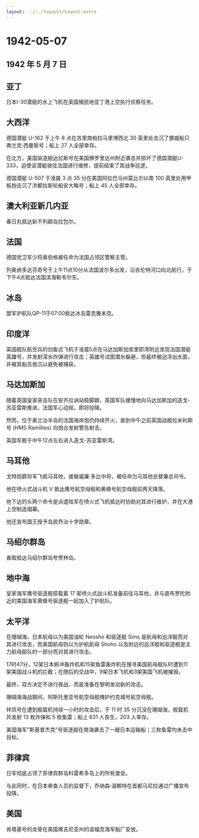 ```yaml
---
layout: ../../layouts/Layout.astro
---
```


# 1942-05-07

## 1942 年 5 月 7 日

## 亚丁

日本I-30潜艇的水上飞机在英国殖民地亚丁港上空执行侦察任务。

## 大西洋

德国潜艇 U-162 于上午 8 点在苏里南帕拉马里博西北 30
英里处击沉了挪威船只弗兰克·西曼斯号；船上 27 人全部幸存。

在北方，美国驱逐舰达拉斯号在美国佛罗里达州附近袭击并损坏了德国潜艇U-333，迫使该潜艇驶往法国进行维修，提前结束了其战争巡逻。

德国潜艇 U-507 于凌晨 3 点 35 分在美国阿拉巴马州莫比尔以南 100
英里处用甲板炮击沉了洪都拉斯轮船安大略号；船上 45 人全部幸存。

## 澳大利亚新几内亚

春日丸抵达新不列颠岛拉包尔。

## 法国

德国党卫军少将奥伯格被任命为法国占领区警察主管。

列奥纳多达芬奇号于上午11点10分从法国波尔多出发，沿吉伦特河口向北航行，于下午4点抵达法国滨海勒韦尔东。

## 冰岛

盟军护航队QP-11于07:00抵达冰岛雷克雅未克。

## 印度洋

英国舰队航空兵的剑鱼式飞机于凌晨5点在马达加斯加库里耶湾附近发现法国潜艇英雄号，并发射深水炸弹进行攻击；英雄号试图潜水躲避，但最终被迫浮出水面，并被其船员凿沉以避免被捕获。

## 马达加斯加

随着英国皇家突击队在安齐拉讷站稳脚跟，英国军队缓慢地向马达加斯加的迭戈-苏亚雷斯推进，法国军心动摇，即将投降。

然而，位于奥兰治半岛的法国海岸炮仍持续开火，直到中午之前英国战舰拉米利斯号
(HMS Ramillies) 向炮台发射警告射击。

英国军舰于中午12点左右进入迭戈-苏亚雷斯湾。

## 马耳他

戈特勋爵将军飞抵马耳他，接替威廉·多比中将，被任命为马耳他总督兼总司令。

他在喷火式战斗机 V 抵达鹰号航空母舰和黄蜂号航空母舰前两天降落。

他下达的头两个命令是派遣陆军在喷火式飞机抵达时协助对其进行维护，并在大港上空制造烟幕。

他还宣布国王授予岛民乔治十字勋章。

## 马绍尔群岛

香取抵达马绍尔群岛夸贾林岛。

## 地中海

皇家海军鹰号驱逐舰搭载着 17
架喷火式战斗机准备前往马耳他，并与直布罗陀附近的美国海军黄蜂号驱逐舰一起加入了护航队。

## 太平洋

在珊瑚海，日本航母以为美国油轮 Neosho 和驱逐舰 Sims
是航母和巡洋舰而对其进行攻击，而美国航母则以为护航航母 Shoho
以及附近的巡洋舰和驱逐舰是主力航母部队的一部分而对其进行攻击。

17时47分，12架日本俯冲轰炸机和15架鱼雷轰炸机在搜寻美国航母舰队时遭到11架美国战斗机的拦截；在随后的交战中，9架日本飞机和3架美国飞机被摧毁。

最终，双方决定不进行夜战，而是准备在黎明发动新的攻击。

珊瑚海海战期间，阿斯托里亚号航空母舰掩护约克城号航空母舰。

祥凤号在遭到舰载机持续一小时的攻击后，于 11 时 35
分沉没在珊瑚海，舰载机共发射 13 枚炸弹和 5 枚鱼雷；船上 631 人丧生，203
人幸存。

美国海军"斯基普杰克"号驱逐舰在南海袭击了一艘日本运输船；三枚鱼雷均未击中目标。

## 菲律宾

日军彻底占领了菲律宾群岛科雷希多岛上的所有堡垒。

与此同时，在日本审查人员的监督下，乔纳森·温赖特在首都马尼拉通过广播宣布投降。

## 美国

肯塔基号的龙骨在美国弗吉尼亚州的诺福克海军船厂安放。